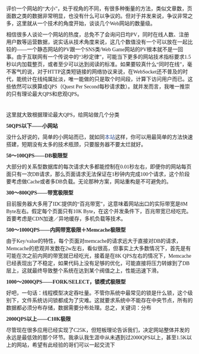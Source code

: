 <p style="margin:10px auto;padding:0px;font-family:verdana, &quot;white-space:normal;background-color:#FFFFFF;">
	评价一个网站的“大小”，处于视角的不同，有很多种衡量的方法，类似文章数，页面数之类的数据非常明显，也没有什么可以争议的。但对于并发来说，争议非常之多，这里就从一个技术的角度开始，谈谈几个Web网站的数量级。
</p>
<p style="margin:10px auto;padding:0px;font-family:verdana, &quot;white-space:normal;background-color:#FFFFFF;">
	相信很多人谈论一个网站的热度，总免不了会询问日均PV，同时在线人数、注册用户数等运营数据，说实话从技术角度来说，这几个数值没有一个可以放在一起比较的——一个静态网站的PV跟一个SNS类/Web Game网站的PV根本就不是一回事。由于互联网有一个传说中的“3秒定律”，可能当下更多的网站技术指标要求1.5秒以内加载整页，或者至少可以达到阅读的标准。如果要较真什么“同时在线”，毫不客气的说，对于HTTP这类短链接的网络协议来说，在WebSocket还不普及的时代，能统计在线纯属扯淡，唯一能做的只是取个时间段，计算下访问用户而已。这些依然可以换算成QPS（Quest Per Second每秒请求数）。就并发而言，我唯一推崇的只有理论最大QPS和悲观QPS。
</p>
<p style="margin:10px auto;padding:0px;font-family:verdana, &quot;white-space:normal;background-color:#FFFFFF;">
	&nbsp;
</p>
<p style="margin:10px auto;padding:0px;font-family:verdana, &quot;white-space:normal;background-color:#FFFFFF;">
	这里就大致根据理论最大QPS，给网站做几个分类
</p>
<p style="margin:10px auto;padding:0px;font-family:verdana, &quot;white-space:normal;background-color:#FFFFFF;">
	<strong style="margin:0px;padding:0px;">50QPS以下——小网站</strong>
</p>
<p style="margin:10px auto;padding:0px;font-family:verdana, &quot;white-space:normal;background-color:#FFFFFF;">
	没什么好说的，简单的小网站而已，就如同<a href="http://www.litrin.net/" target="_blank" style="margin:0px;padding:0px;color:#3B5999;text-decoration:none;">本站</a>这样，你可以用最简单的方法快速搭建，短期没有太多的技术瓶颈，只要服务器不要太烂就好。
</p>
<p style="margin:10px auto;padding:0px;font-family:verdana, &quot;white-space:normal;background-color:#FFFFFF;">
	<strong style="margin:0px;padding:0px;">50～100QPS——DB极限型</strong>
</p>
<p style="margin:10px auto;padding:0px;font-family:verdana, &quot;white-space:normal;background-color:#FFFFFF;">
	大部分的关系型数据库的每次请求大多都能控制在0.01秒左右，即便你的网站每页面只有一次DB请求，那么页面请求无法保证在1秒钟内完成100个请求，这个阶段要考虑做Cache或者多DB负载。无论那种方案，网站重构是不可避免的。
</p>
<p style="margin:10px auto;padding:0px;font-family:verdana, &quot;white-space:normal;background-color:#FFFFFF;">
	<strong style="margin:0px;padding:0px;">300～800QPS——带宽极限型</strong>
</p>
<p style="margin:10px auto;padding:0px;font-family:verdana, &quot;white-space:normal;background-color:#FFFFFF;">
	目前服务器大多用了IDC提供的“百兆带宽”，这意味着网站出口的实际带宽是8M Byte左右。假定每个页面只有10K Byte，在这个并发条件下，百兆带宽已经吃完。首要考虑是CDN加速／异地缓存，多机负载等技术。
</p>
<p style="margin:10px auto;padding:0px;font-family:verdana, &quot;white-space:normal;background-color:#FFFFFF;">
	<strong style="margin:0px;padding:0px;">500～1000QPS——内网带宽极限＋Memcache极限型</strong>
</p>
<p style="margin:10px auto;padding:0px;font-family:verdana, &quot;white-space:normal;background-color:#FFFFFF;">
	由于Key/value的特性，每个页面对memcache的请求远大于直接对DB的请求，Memcache的悲观并发数在2w左右，看似很高，但事实上大多数情况下，首先是有可能在次之前内网的带宽就已经吃光，接着是在8K QPS左右的情况下，Memcache已经表现出了不稳定，如果代码上没有足够的优化，可能直接将压力转嫁到了DB层上，这就最终导致整个系统在达到某个阀值之上，性能迅速下滑。
</p>
<p style="margin:10px auto;padding:0px;font-family:verdana, &quot;white-space:normal;background-color:#FFFFFF;">
	<strong style="margin:0px;padding:0px;">1000～2000QPS——FORK/SELECT，锁模式极限型</strong>
</p>
<p style="margin:10px auto;padding:0px;font-family:verdana, &quot;white-space:normal;background-color:#FFFFFF;">
	好吧，一句话：线程模型决定吞吐量。不管你系统中最常见的锁是什么锁，这个级别下，文件系统访问锁都成为了灾难。这就要求系统中不能存在中央节点，所有的数据都必须分布存储，数据需要分布处理。总之，关键词：分布
</p>
<p style="margin:10px auto;padding:0px;font-family:verdana, &quot;white-space:normal;background-color:#FFFFFF;">
	<strong style="margin:0px;padding:0px;">2000QPS以上——C10K极限</strong>
</p>
<p style="margin:10px auto;padding:0px;font-family:verdana, &quot;white-space:normal;background-color:#FFFFFF;">
	尽管现在很多应用已经实现了C25K，但短板理论告诉我们，决定网站整体并发的永远是最低效的那个环节。我承认我生涯中从未遇到过2000QPS以上，甚至1.5K以上的网站，希望有此经验的哥们可以一起交流下
</p>